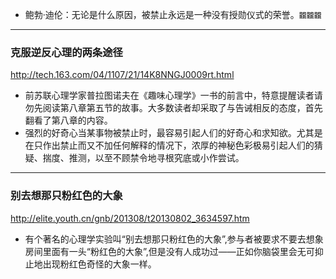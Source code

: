 - 鲍勃·迪伦：无论是什么原因，被禁止永远是一种没有授勋仪式的荣誉。`龖龖龖`
---
### 克服逆反心理的两条途径
http://tech.163.com/04/1107/21/14K8NNGJ0009rt.html
- 前苏联心理学家普拉图诺夫在《趣味心理学》一书的前言中，特意提醒读者请勿先阅读第八章第五节的故事。大多数读者却采取了与告诫相反的态度，首先翻看了第八章的内容。
- 强烈的好奇心当某事物被禁止时，最容易引起人们的好奇心和求知欲。尤其是在只作出禁止而又不加任何解释的情况下，浓厚的神秘色彩极易引起人们的猜疑、揣度、推测，以至不顾禁令地寻根究底或小作尝试。
---
### 别去想那只粉红色的大象
http://elite.youth.cn/gnb/201308/t20130802_3634597.htm
- 有个著名的心理学实验叫“别去想那只粉红色的大象”,参与者被要求不要去想象房间里面有一头“粉红色的大象”,但是没有人成功过——正如你脑袋里会无可抑止地出现粉红色奇怪的大象一样。 